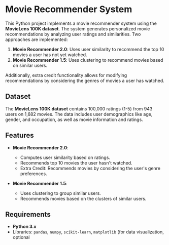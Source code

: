 # Movie Recommender System

This Python project implements a movie recommender system using the **MovieLens 100K dataset**. The system generates personalized movie recommendations by analyzing user ratings and similarities. Two approaches are implemented:

1. **Movie Recommender 2.0**: Uses user similarity to recommend the top 10 movies a user has not yet watched.
2. **Movie Recommender 1.5**: Uses clustering to recommend movies based on similar users.

Additionally, extra credit functionality allows for modifying recommendations by considering the genres of movies a user has watched.

## Dataset

The **MovieLens 100K dataset** contains 100,000 ratings (1-5) from 943 users on 1,682 movies. The data includes user demographics like age, gender, and occupation, as well as movie information and ratings.

## Features

- **Movie Recommender 2.0**: 
  - Computes user similarity based on ratings.
  - Recommends top 10 movies the user hasn't watched.
  - Extra Credit: Recommends movies by considering the user's genre preferences.

- **Movie Recommender 1.5**: 
  - Uses clustering to group similar users.
  - Recommends movies based on the clusters of similar users.

## Requirements

- **Python 3.x**
- Libraries: `pandas`, `numpy`, `scikit-learn`, `matplotlib` (for data visualization, optional
